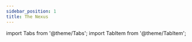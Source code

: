 ```yaml
---
sidebar_position: 1
title: The Nexus
---
```


import Tabs from '@theme/Tabs';
import TabItem from '@theme/TabItem';

<Tabs>
  <TabItem value="The Nexus" label="The Nexus" default>







  </TabItem>
  <TabItem value="Ascension Enclave" label="Ascension Enclave">








  </TabItem>
  <TabItem value="Aspect Hall" label="Aspect Hall">







  </TabItem>
  <TabItem value="Battlepass" label="Battlepass">








  </TabItem>
 <TabItem value="Grove" label="Grove">








  </TabItem>
  <TabItem value="Housing" label="Housing">








  </TabItem>
 <TabItem value="Lootboxes" label="Lootboxes">








  </TabItem>
 <TabItem value="Marketplace" label="Marketplace">








  </TabItem>
 <TabItem value="Public Challenges" label="Public Challenges">








  </TabItem>
</Tabs>
